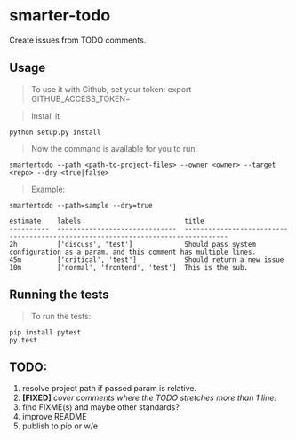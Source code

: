# smarter-todo

Create issues from TODO comments.

## Usage
> To use it with Github, set your token:
    export GITHUB_ACCESS_TOKEN=<token>

> Install it

    python setup.py install

> Now the command is available for you to run:

    smartertodo --path <path-to-project-files> --owner <owner> --target <repo> --dry <true|false>

> Example:

    smartertodo --path=sample --dry=true
    
    estimate    labels                          title
    ----------  ------------------------------  ---------------------------------------------------------------------------------
    2h          ['discuss', 'test']             Should pass system configuration as a param. and this comment has multiple lines.
    45m         ['critical', 'test']            Should return a new issue
    10m         ['normal', 'frontend', 'test']  This is the sub.

## Running the tests
> To run the tests:

    pip install pytest
    py.test

## TODO:
1. resolve project path if passed param is relative.
2. __[FIXED]__ _cover comments where the TODO stretches more than 1 line._
3. find FIXME(s) and maybe other standards?
4. improve README
5. publish to pip or w/e
